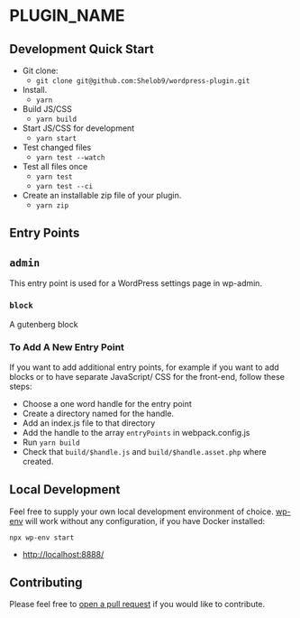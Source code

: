 # PLUGIN_NAME

## Development Quick Start

- Git clone:
    - `git clone git@github.com:Shelob9/wordpress-plugin.git`
- Install.
    - `yarn`
- Build JS/CSS
    - `yarn build`
- Start JS/CSS for development 
    - `yarn start`
- Test changed files
    - `yarn test --watch`
- Test all files once
    - `yarn test`
    - `yarn test --ci`
- Create an installable zip file of your plugin.
  - `yarn zip`

## Entry Points

## `admin`

This entry point is used for a WordPress settings page in wp-admin.

### `block`

A gutenberg block

### To Add A New Entry Point

If you want to add additional entry points, for example if you want to add blocks or to have separate JavaScript/ CSS for the front-end, follow these steps:

- Choose a one word handle for the entry point
- Create a directory named for the handle.
- Add an index.js file to that directory
- Add the handle to the array `entryPoints` in webpack.config.js
- Run `yarn build`
- Check that `build/$handle.js` and `build/$handle.asset.php` where created.

## Local Development

Feel free to supply your own local development environment of choice. [wp-env](https://developer.wordpress.org/block-editor/packages/packages-env/) will work without any configuration, if you have Docker installed:

```vue
npx wp-env start
```

- [http://localhost:8888/](http://localhost:8888/)

## Contributing

Please feel free to [open a pull request](https://github.com/Shelob9/wordpress-plugin/pulls) if you would like to contribute.